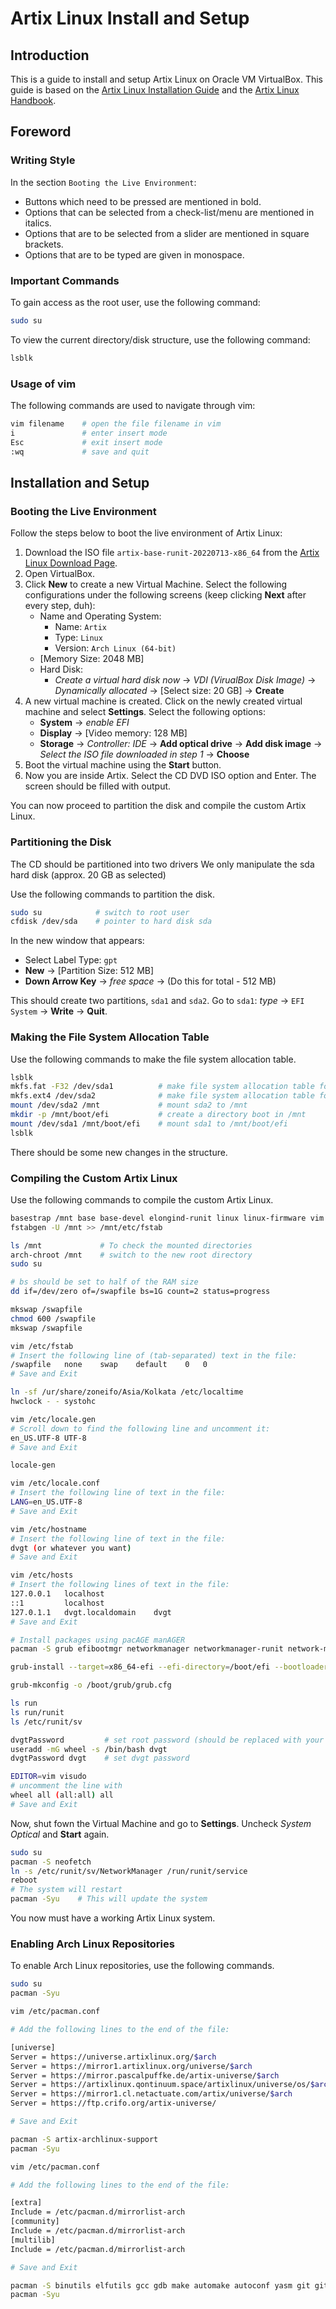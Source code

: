 # Artix Linux Install and Setup

## Introduction

This is a guide to install and setup Artix Linux on Oracle VM VirtualBox. This guide is based on the [Artix Linux Installation Guide](https://artixlinux.org/wiki/Installation_Guide) and the [Artix Linux Handbook](https://artixlinux.org/wiki/Handbook:Contents).

## Foreword

### Writing Style

In the section `Booting the Live Environment`:

- Buttons which need to be pressed are mentioned in bold.
- Options that can be selected from a check-list/menu are mentioned in italics.
- Options that are to be selected from a slider are mentioned in square brackets.
- Options that are to be typed are given in monospace.

### Important Commands

To gain access as the root user, use the following command:

```bash
sudo su
```

To view the current directory/disk structure, use the following command:

```bash
lsblk
```

### Usage of vim

The following commands are used to navigate through vim:

```bash
vim filename    # open the file filename in vim
i               # enter insert mode
Esc             # exit insert mode
:wq             # save and quit
```

## Installation and Setup

### Booting the Live Environment

Follow the steps below to boot the live environment of Artix Linux:

1. Download the ISO file `artix-base-runit-20220713-x86_64` from the [Artix Linux Download Page](https://artixlinux.org/download/).
2. Open VirtualBox.
3. Click **New** to create a new Virtual Machine. Select the following configurations under the following screens (keep clicking **Next** after every step, duh):
   - Name and Operating System:
     - Name: `Artix`
     - Type: `Linux`
     - Version: `Arch Linux (64-bit)`
   - [Memory Size: 2048 MB]
   - Hard Disk:
     - *Create a virtual hard disk now* $\rightarrow$ *VDI (VirualBox Disk Image)* $\rightarrow$ *Dynamically allocated* $\rightarrow$ [Select size: 20 GB] $\rightarrow$ **Create**
4. A new virtual machine is created. Click on the newly created virtual machine and select **Settings**. Select the following options:
   - **System** $\rightarrow$ *enable EFI*
   - **Display** $\rightarrow$ [Video memory: 128 MB]
   - **Storage** $\rightarrow$ *Controller: IDE* $\rightarrow$ **Add optical drive** $\rightarrow$ **Add disk image** $\rightarrow$ *Select the ISO file downloaded in step 1* $\rightarrow$ **Choose**
5. Boot the virtual machine using the **Start** button.
6. Now you are inside Artix. Select the CD DVD ISO option and Enter. The screen should be filled with output.

You can now proceed to partition the disk and compile the custom Artix Linux.

### Partitioning the Disk

The CD should be partitioned into two drivers We only manipulate the sda hard disk (approx. 20 GB as selected)

Use the following commands to partition the disk.

```bash
sudo su            # switch to root user
cfdisk /dev/sda    # pointer to hard disk sda
```

In the new window that appears:

- Select Label Type: `gpt`
- **New** $\rightarrow$ [Partition Size: 512 MB]
- **Down Arrow Key** $\rightarrow$ *free space* $\rightarrow$ (Do this for total - 512 MB)

This should create two partitions, `sda1` and `sda2`. Go to `sda1`: *type* $\rightarrow$ `EFI System` $\rightarrow$ **Write** $\rightarrow$ **Quit**.

### Making the File System Allocation Table

Use the following commands to make the file system allocation table.

```bash
lsblk
mkfs.fat -F32 /dev/sda1          # make file system allocation table for sda1
mkfs.ext4 /dev/sda2              # make file system allocation table for sda2
mount /dev/sda2 /mnt             # mount sda2 to /mnt
mkdir -p /mnt/boot/efi           # create a directory boot in /mnt
mount /dev/sda1 /mnt/boot/efi    # mount sda1 to /mnt/boot/efi
lsblk
```

There should be some new changes in the structure.

### Compiling the Custom Artix Linux

Use the following commands to compile the custom Artix Linux.

```bash
basestrap /mnt base base-devel elongind-runit linux linux-firmware vim
fstabgen -U /mnt >> /mnt/etc/fstab

ls /mnt             # To check the mounted directories
arch-chroot /mnt    # switch to the new root directory
sudo su

# bs should be set to half of the RAM size
dd if=/dev/zero of=/swapfile bs=1G count=2 status=progress

mkswap /swapfile
chmod 600 /swapfile
mkswap /swapfile
```

```bash
vim /etc/fstab
# Insert the following line of (tab-separated) text in the file:
/swapfile   none    swap    default    0   0
# Save and Exit
```

```bash
ln -sf /ur/share/zoneifo/Asia/Kolkata /etc/localtime
hwclock - - systohc
```

```bash
vim /etc/locale.gen
# Scroll down to find the following line and uncomment it:
en_US.UTF-8 UTF-8
# Save and Exit
```

```bash
locale-gen
```

```bash
vim /etc/locale.conf
# Insert the following line of text in the file:
LANG=en_US.UTF-8
# Save and Exit
```

```bash
vim /etc/hostname
# Insert the following line of text in the file:
dvgt (or whatever you want)
# Save and Exit
```

```bash
vim /etc/hosts
# Insert the following lines of text in the file:
127.0.0.1   localhost
::1         localhost
127.0.1.1   dvgt.localdomain    dvgt
# Save and Exit
```

```bash
# Install packages using pacAGE manAGER
pacman -S grub efibootmgr networkmanager networkmanager-runit network-manager-applet

grub-install --target=x86_64-efi --efi-directory=/boot/efi --bootloader-id=GRUB

grub-mkconfig -o /boot/grub/grub.cfg

ls run
ls run/runit
ls /etc/runit/sv

dvgtPassword         # set root password (should be replaced with your password)
useradd -mG wheel -s /bin/bash dvgt
dvgtPassword dvgt    # set dvgt password

EDITOR=vim visudo
# uncomment the line with
wheel all (all:all) all
# Save and Exit
```

Now, shut fown the Virtual Machine and go to **Settings**. Uncheck *System Optical* and **Start** again.

```bash
sudo su
pacman -S neofetch
ln -s /etc/runit/sv/NetworkManager /run/runit/service
reboot
# The system will restart
pacman -Syu    # This will update the system
```

You now must have a working Artix Linux system.

### Enabling Arch Linux Repositories

To enable Arch Linux repositories, use the following commands.

```bash
sudo su
pacman -Syu
```

```bash
vim /etc/pacman.conf

# Add the following lines to the end of the file:

[universe]
Server = https://universe.artixlinux.org/$arch
Server = https://mirror1.artixlinux.org/universe/$arch
Server = https://mirror.pascalpuffke.de/artix-universe/$arch
Server = https://artixlinux.qontinuum.space/artixlinux/universe/os/$arch
Server = https://mirror1.cl.netactuate.com/artix/universe/$arch
Server = https://ftp.crifo.org/artix-universe/

# Save and Exit
```

```bash
pacman -S artix-archlinux-support
pacman -Syu
```

```bash
vim /etc/pacman.conf

# Add the following lines to the end of the file:

[extra]
Include = /etc/pacman.d/mirrorlist-arch
[community]
Include = /etc/pacman.d/mirrorlist-arch
[multilib]
Include = /etc/pacman.d/mirrorlist-arch

# Save and Exit
```

```bash
pacman -S binutils elfutils gcc gdb make automake autoconf yasm git github-cli xz tar vim
pacman -Syu
```
